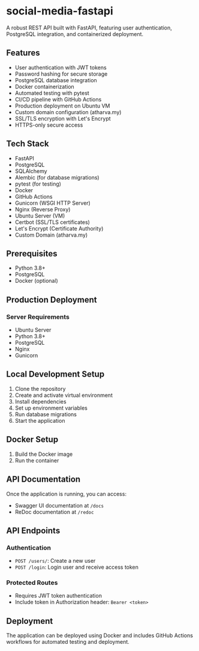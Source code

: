 # social-media-fastapi

A robust REST API built with FastAPI, featuring user authentication, PostgreSQL integration, and containerized deployment.

## Features

- User authentication with JWT tokens
- Password hashing for secure storage
- PostgreSQL database integration
- Docker containerization
- Automated testing with pytest
- CI/CD pipeline with GitHub Actions
- Production deployment on Ubuntu VM
- Custom domain configuration (atharva.my)
- SSL/TLS encryption with Let's Encrypt
- HTTPS-only secure access

## Tech Stack

- FastAPI
- PostgreSQL
- SQLAlchemy
- Alembic (for database migrations)
- pytest (for testing)
- Docker
- GitHub Actions
- Gunicorn (WSGI HTTP Server)
- Nginx (Reverse Proxy)
- Ubuntu Server (VM)
- Certbot (SSL/TLS certificates)
- Let's Encrypt (Certificate Authority)
- Custom Domain (atharva.my)

## Prerequisites

- Python 3.8+
- PostgreSQL
- Docker (optional)

## Production Deployment

### Server Requirements
- Ubuntu Server
- Python 3.8+
- PostgreSQL
- Nginx
- Gunicorn

## Local Development Setup

1. Clone the repository
2. Create and activate virtual environment
3. Install dependencies
4. Set up environment variables
5. Run database migrations
6. Start the application
   
## Docker Setup

1. Build the Docker image
2. Run the container


## API Documentation

Once the application is running, you can access:
- Swagger UI documentation at `/docs`
- ReDoc documentation at `/redoc`

## API Endpoints

### Authentication
- `POST /users/`: Create a new user
- `POST /login`: Login user and receive access token

### Protected Routes
- Requires JWT token authentication
- Include token in Authorization header: `Bearer <token>`

## Deployment

The application can be deployed using Docker and includes GitHub Actions workflows for automated testing and deployment.



   
